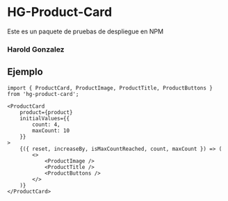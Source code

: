 # HG-Product-Card

Este es un paquete de pruebas de despliegue en NPM

### Harold Gonzalez

## Ejemplo

```
import { ProductCard, ProductImage, ProductTitle, ProductButtons } from 'hg-product-card';
```

```
<ProductCard
	product={product}
	initialValues={{
		count: 4,
		maxCount: 10
	}}
>
	{({ reset, increaseBy, isMaxCountReached, count, maxCount }) => (
		<>
			<ProductImage />
			<ProductTitle />
		    <ProductButtons />
		</>
	)}
</ProductCard>
```
